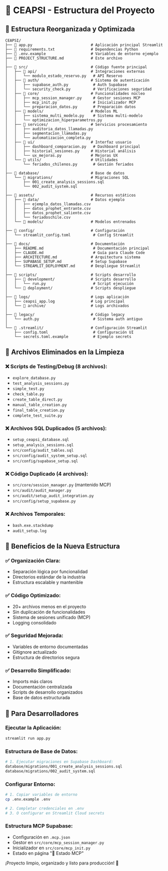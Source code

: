 # 📁 CEAPSI - Estructura del Proyecto

## 🎯 **Estructura Reorganizada y Optimizada**

```
CEAPSI/
├── 📄 app.py                          # Aplicación principal Streamlit
├── 📄 requirements.txt                # Dependencias Python
├── 📄 .env.example                    # Variables de entorno ejemplo
├── 📄 PROJECT_STRUCTURE.md            # Este archivo
│
├── 📁 src/                            # Código fuente principal
│   ├── 📁 api/                        # Integraciones externas
│   │   └── modulo_estado_reservo.py   # API Reservo
│   ├── 📁 auth/                       # Sistema de autenticación
│   │   ├── supabase_auth.py           # Auth Supabase
│   │   └── security_check.py          # Verificaciones seguridad
│   ├── 📁 core/                       # Funcionalidades núcleo
│   │   ├── mcp_session_manager.py     # Gestor sesiones MCP
│   │   ├── mcp_init.py                # Inicializador MCP
│   │   └── preparacion_datos.py       # Preparación datos
│   ├── 📁 models/                     # Modelos ML
│   │   ├── sistema_multi_modelo.py    # Sistema multi-modelo
│   │   └── optimizacion_hiperparametros.py
│   ├── 📁 services/                   # Servicios procesamiento
│   │   ├── auditoria_datos_llamadas.py
│   │   ├── segmentacion_llamadas.py
│   │   └── automatizacion_completa.py
│   ├── 📁 ui/                         # Interfaz usuario
│   │   ├── dashboard_comparacion.py   # Dashboard principal
│   │   ├── historial_sesiones.py     # Historial análisis
│   │   └── ux_mejoras.py             # Mejoras UX
│   └── 📁 utils/                      # Utilidades
│       └── feriados_chilenos.py       # Gestión feriados
│
├── 📁 database/                       # Base de datos
│   └── 📁 migrations/                 # Migraciones SQL
│       ├── 001_create_analysis_sessions.sql
│       └── 002_audit_system.sql
│
├── 📁 assets/                         # Recursos estáticos
│   ├── 📁 data/                       # Datos ejemplo
│   │   ├── ejemplo_datos_llamadas.csv
│   │   ├── datos_prophet_entrante.csv
│   │   ├── datos_prophet_saliente.csv
│   │   └── feriadoschile.csv
│   └── 📁 models/                     # Modelos entrenados
│
├── 📁 config/                         # Configuración
│   └── streamlit_config.toml          # Config Streamlit
│
├── 📁 docs/                           # Documentación
│   ├── README.md                      # Documentación principal
│   ├── CLAUDE.md                      # Guía para Claude Code
│   ├── ARCHITECTURE.md               # Arquitectura sistema
│   ├── SUPABASE_SETUP.md             # Setup Supabase
│   └── STREAMLIT_DEPLOYMENT.md       # Despliegue Streamlit
│
├── 📁 scripts/                        # Scripts desarrollo
│   ├── 📁 development/                # Scripts desarrollo
│   │   └── run.py                     # Script ejecución
│   └── 📁 deployment/                 # Scripts despliegue
│
├── 📁 logs/                           # Logs aplicación
│   ├── ceapsi_app.log                # Log principal
│   └── 📁 archive/                    # Logs archivados
│
├── 📁 legacy/                         # Código legacy
│   └── auth.py                        # Sistema auth antiguo
│
└── 📁 .streamlit/                     # Configuración Streamlit
    ├── config.toml                    # Configuración UI
    └── secrets.toml.example           # Ejemplo secrets
```

## 🧹 **Archivos Eliminados en la Limpieza**

### ❌ **Scripts de Testing/Debug (8 archivos):**
- `explore_database.py`
- `test_analysis_sessions.py`
- `simple_test.py`
- `check_table.py`
- `create_table_direct.py`
- `manual_table_creation.py`
- `final_table_creation.py`
- `complete_test_suite.py`

### ❌ **Archivos SQL Duplicados (5 archivos):**
- `setup_ceapsi_database.sql`
- `setup_analysis_sessions.sql`
- `src/config/audit_tables.sql`
- `src/config/audit_system_setup.sql`
- `src/config/supabase_setup.sql`

### ❌ **Código Duplicado (4 archivos):**
- `src/core/session_manager.py` (mantenido MCP)
- `src/audit/audit_manager.py`
- `src/audit/setup_audit_integration.py`
- `src/config/setup_supabase.py`

### ❌ **Archivos Temporales:**
- `bash.exe.stackdump`
- `audit_setup.log`

## 🎯 **Beneficios de la Nueva Estructura**

### ✅ **Organización Clara:**
- Separación lógica por funcionalidad
- Directorios estándar de la industria
- Estructura escalable y mantenible

### ✅ **Código Optimizado:**
- 20+ archivos menos en el proyecto
- Sin duplicación de funcionalidades
- Sistema de sesiones unificado (MCP)
- Logging consolidado

### ✅ **Seguridad Mejorada:**
- Variables de entorno documentadas
- Gitignore actualizado
- Estructura de directorios segura

### ✅ **Desarrollo Simplificado:**
- Imports más claros
- Documentación centralizada
- Scripts de desarrollo organizados
- Base de datos estructurada

## 🚀 **Para Desarrolladores**

### **Ejecutar la Aplicación:**
```bash
streamlit run app.py
```

### **Estructura de Base de Datos:**
```bash
# 1. Ejecutar migraciones en Supabase Dashboard:
database/migrations/001_create_analysis_sessions.sql
database/migrations/002_audit_system.sql
```

### **Configurar Entorno:**
```bash
# 1. Copiar variables de entorno
cp .env.example .env

# 2. Completar credenciales en .env
# 3. O configurar en Streamlit Cloud secrets
```

### **Estructura MCP Supabase:**
- Configuración en `.mcp.json`
- Gestor en `src/core/mcp_session_manager.py`
- Inicializador en `src/core/mcp_init.py`
- Estado en página "🔌 Estado MCP"

¡Proyecto limpio, organizado y listo para producción! 🎉